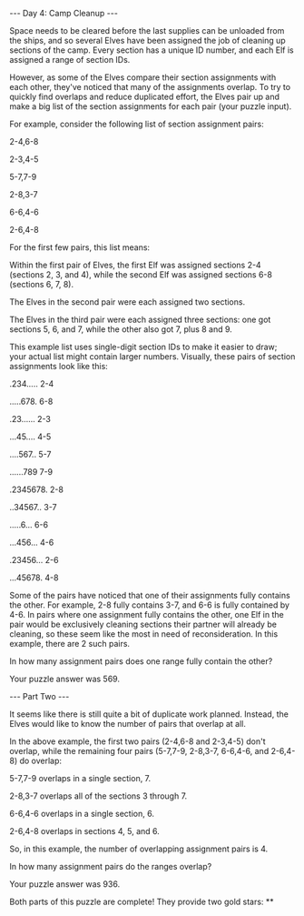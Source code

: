 --- Day 4: Camp Cleanup ---

Space needs to be cleared before the last supplies can be unloaded from the ships, and so several Elves have been assigned the job of cleaning up sections of the camp. Every section has a unique ID number, and each Elf is assigned a range of section IDs.



However, as some of the Elves compare their section assignments with each other, they've noticed that many of the assignments overlap. To try to quickly find overlaps and reduce duplicated effort, the Elves pair up and make a big list of the section assignments for each pair (your puzzle input).



For example, consider the following list of section assignment pairs:



2-4,6-8

2-3,4-5

5-7,7-9

2-8,3-7

6-6,4-6

2-6,4-8

For the first few pairs, this list means:



Within the first pair of Elves, the first Elf was assigned sections 2-4 (sections 2, 3, and 4), while the second Elf was assigned sections 6-8 (sections 6, 7, 8).

The Elves in the second pair were each assigned two sections.

The Elves in the third pair were each assigned three sections: one got sections 5, 6, and 7, while the other also got 7, plus 8 and 9.

This example list uses single-digit section IDs to make it easier to draw; your actual list might contain larger numbers. Visually, these pairs of section assignments look like this:



.234.....  2-4

.....678.  6-8



.23......  2-3

...45....  4-5



....567..  5-7

......789  7-9



.2345678.  2-8

..34567..  3-7



.....6...  6-6

...456...  4-6



.23456...  2-6

...45678.  4-8

Some of the pairs have noticed that one of their assignments fully contains the other. For example, 2-8 fully contains 3-7, and 6-6 is fully contained by 4-6. In pairs where one assignment fully contains the other, one Elf in the pair would be exclusively cleaning sections their partner will already be cleaning, so these seem like the most in need of reconsideration. In this example, there are 2 such pairs.



In how many assignment pairs does one range fully contain the other?



Your puzzle answer was 569.



--- Part Two ---

It seems like there is still quite a bit of duplicate work planned. Instead, the Elves would like to know the number of pairs that overlap at all.



In the above example, the first two pairs (2-4,6-8 and 2-3,4-5) don't overlap, while the remaining four pairs (5-7,7-9, 2-8,3-7, 6-6,4-6, and 2-6,4-8) do overlap:



5-7,7-9 overlaps in a single section, 7.

2-8,3-7 overlaps all of the sections 3 through 7.

6-6,4-6 overlaps in a single section, 6.

2-6,4-8 overlaps in sections 4, 5, and 6.

So, in this example, the number of overlapping assignment pairs is 4.



In how many assignment pairs do the ranges overlap?



Your puzzle answer was 936.



Both parts of this puzzle are complete! They provide two gold stars: **
